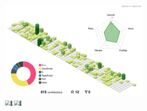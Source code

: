 <!-- [![tsishika's 42 stats](https://badge42.coday.fr/api/v2/clqkv28a0122101p49l97gk4c/stats?cursusId=21&coalitionId=307)](https://github.com/Ishi-eenn/42_my_logs) -->

<img alt="Top Langs" height="300px" src="./profile-3d-contrib/profile-green-animate.svg"/>

[<img width="400" alt="🐏" src="https://gist.githubusercontent.com/Ishi-eenn/a56581b6b8c1976425bb67fbc649fc9c/raw/general.svg">](#)
[<img width="400" alt="🐏" src="https://gist.githubusercontent.com/Ishi-eenn/a56581b6b8c1976425bb67fbc649fc9c/raw/achievements.svg">](#)
